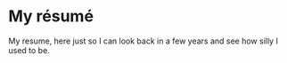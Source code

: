 # My résumé

My resume, here just so I can look back in a few years and see how silly I used
to be.

